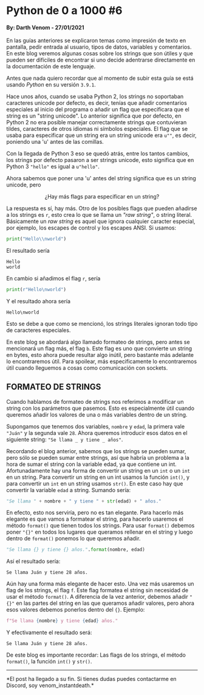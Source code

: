 # Python de 0 a 1000 #6
<b>By: Darth Venom - 27/01/2021</b>
<br>
<br>
En las guías anteriores se explicaron temas como impresión de texto en pantalla, pedir entrada al usuario, tipos de datos, variables y comentarios. En este blog veremos algunas cosas sobre los strings que son útiles y que pueden ser difíciles de encontrar si uno decide adentrarse directamente en la documentación de este lenguaje.

Antes que nada quiero recordar que al momento de subir esta guía se está usando *Python* en su versión `3.9.1`.

Hace unos años, cuando se usaba Python 2, los strings no soportaban caracteres unicode por defecto, es decir, tenías que añadir comentarios especiales al inicio del programa o añadir un flag que especificara que el string es un "string unicode". Lo anterior significa que por defecto, en Python 2 no era posible manejar correctamente strings que contuvieran tildes, caracteres de otros idiomas ni símbolos especiales. El flag que se usaba para especificar que un string era un string unicode era `u""`, es decir, poniendo una 'u' antes de las comillas.

Con la llegada de Python 3 eso se quedó atrás, entre los tantos cambios, los strings por defecto pasaron a ser strings unicode, esto significa que en Python 3 `"hello"` es igual a `u"hello"`.

Ahora sabemos que poner una 'u' antes del string significa que es un string unicode, pero

<center>¿Hay más flags para especificar en un string?</center>

La respuesta es sí, hay más. Otro de los posibles flags que pueden añadirse a los strings es `r`, esto crea lo que se llama un *"raw string"*, o string literal. Básicamente un *raw string* es aquel que ignora cualquier caracter especial, por ejemplo, los escapes de control y los escapes ANSI. Si usamos:

```python
print("Hello\\nworld")
```

El resultado sería

```
Hello
world
```

En cambio si añadimos el flag `r`, sería

```python
print(r"Hello\nworld")
```

Y el resultado ahora sería

```
Hello\nworld
```

Esto se debe a que como se mencionó, los strings literales ignoran todo tipo de caracteres especiales.

En este blog se abordará algo llamado formateo de strings, pero antes se mencionará un flag más, el flag `b`. Este flag es uno que convierte un string en bytes, esto ahora puede resultar algo inútil, pero bastante más adelante lo encontraremos útil. Para spoilear, más especificamente lo encontraremos útil cuando lleguemos a cosas como comunicación con sockets.

## FORMATEO DE STRINGS

Cuando hablamos de formateo de strings nos referimos a modificar un string con los parámetros que pasemos. Esto es especialmente útil cuando queremos añadir los valores de una o más variables dentro de un string.

Supongamos que tenemos dos variables, `nombre` y `edad`, la primera vale `"Juán"` y la segunda vale `28`. Ahora queremos introducir esos datos en el siguiente string: `"Se llama _ y tiene _ años"`.

Recordando el blog anterior, sabemos que los strings se pueden sumar, pero sólo se pueden sumar entre strings, así que habría un problema a la hora de sumar el string con la variable edad, ya que contiene un int. Afortunadamente hay una forma de convertir un string en un `int` o un `int` en un string. Para convertir un string en un int usamos la función `int()`, y para convertir un `int` en un string usamos `str()`. En este caso hay que convertir la variable `edad` a string. Sumando sería:

```python
"Se llama " + nombre + " y tiene " + str(edad) + " años."
```

En efecto, esto nos serviría, pero no es tan elegante. Para hacerlo más elegante es que vamos a formatear el string, para hacerlo usaremos el método `format()` que tienen todos los strings. Para usar `format()` debemos poner `"{}"` en todos los lugares que queramos rellenar en el string y luego dentro de `format()` ponemos lo que queremos añadir.

```python
"Se llama {} y tiene {} años.".format(nombre, edad)
```

Así el resultado sería:

```
Se llama Juán y tiene 28 años.
```

Aún hay una forma más elegante de hacer esto. Una vez más usaremos un flag de los strings, el flag `f`. Este flag formatea el string sin necesidad de usar el método `format()`. A diferencia de la vez anterior, debemos añadir `"{}"` en las partes del string en las que queramos añadir valores, pero ahora esos valores debemos ponerlos dentro del `{}`. Ejemplo:

```python
f"Se llama {nombre} y tiene {edad} años."
```

Y efectivamente el resultado será:

```
Se llama Juán y tiene 28 años.
```

De este blog es importante recordar: Las flags de los strings, el método `format()`, la función `int()` y `str()`.
<br>
<hr>
*El post ha llegado a su fin. Si tienes dudas puedes contactarme en Discord, soy venom_instantdeath.*